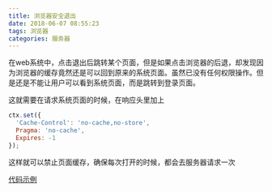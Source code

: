 ```yaml
---
title: 浏览器安全退出
date: 2018-06-07 08:55:23
tags: 浏览器
categories: 服务器
---
```


在web系统中，点击退出后跳转某个页面，但是如果点击浏览器的后退，却发现因为浏览器的缓存竟然还是可以回到原来的系统页面。虽然已没有任何权限操作。但是还是不能让用户可以看到系统页面，而是跳转到登录页面。

这就需要在请求系统页面的时候，在响应头里加上
``` js
ctx.set({
  'Cache-Control': 'no-cache,no-store',
  Pragma: 'no-cache',
  Expires: -1
});
```
这样就可以禁止页面缓存，确保每次打开的时候，都会去服务器请求一次

[代码示例](https://github.com/Joo-fanChang/some_docs/blob/master/koa/server5.js)